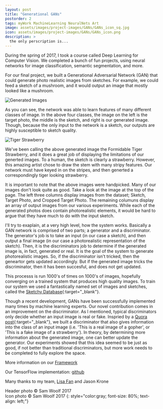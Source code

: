 ```yaml
---
layout: post
title: "Generational GANs"
postorder: 2
tags: myWork MachineLearning NeuralNets Art
image: assets/images/project-images/GANs/GANs_icon_sq.jpg
icon: assets/images/project-images/GANs/GANs_icon.png
description: >
  the only perscription is...
---
```

During the spring of 2017, I took a course called Deep Learning for Computer Vision. We completed a bunch of fun projects, using neural networks for image classification, semantic segmentation, and more. 

For our final project, we built a Generational Adversarial Network (GAN) that could generate photo realistic images from sketches. For example, we could feed a sketch of a mushroom, and it would output an image that mostly looked like a mushroom. 

![Generated Images](../assets/images/project-images/GANs/goodimages.png)

As you can see, the network was able to learn features of many different classes of image. In the above four classes, the image on the left is the target photo, the middle is the sketch, and right is our generated image. Though, because the only input to the network is a sketch, our outputs are highly susceptible to sketch quality. 

![Tiger Strawberry](../assets/images/project-images/GANs/tigerstrawberry.png)

We've been calling the above generated image the Formidable Tiger Strawberry, and it does a great job of displaying the limitations of our generted images. To a human, the sketch is clearly a strawberry. However, this amazing artist chose to draw the stem with many stripy features. Our network must have keyed in on the stripes, and then generted a correspondingly tiger looking strawberry. 

It is important to note that the above images were handpicked. Many of our images don't look quite as good. Take a look at the image at the top of the page. The left three columns display images from the dataset; Sketch, Target Photo, and Cropped Target Photo. The remaining columuns display an array of output images from our various experiments. While each of the generated photos does contain photorealistic elements, it would be hard to argue that they have much to do with the input sketch. 

I'll try to exaplain, at a very high level, how the system works. Basically a GAN network is comprised of two parts; a generator and a discriminator. The generator's job is to take an input (in our case a sketch), and then output a final image (in our case a photorealistic representation of the sketch). Then, it is the discriminators job to determine if the generated image is, in fact, generated or real. It is the goal of the system to generate photorealistic images. So, if the discriminator isn't tricked, then the geneartor gets updated accordingly. But if the generated image tricks the discriminator, then it has been succesful, and does not get updated. 

This processs is run 1000's of times on 1000's of images, hopefully converging on a trained system that produces high quality images. To train our system we used a fantastically named set of images and sketches, called the [Sketchy Database](http://sketchy.eye.gatech.edu/){:target="_blank"}. 

Though a recent development, GANs have been successfully implemented many times by machine learning experts. Our novel contribution comes in an improvement on the discriminator. As I mentioned, typical discriminators only decide whether an input image is real or fake. Inspried by a [Quora post](https://www.quora.com/Can-Generative-Adversarial-networks-use-multi-class-labels){:target="_blank"}, we built a discriminator that also gives information into the class of an input image (i.e. 'This is a real image of a gopher', or 'This is a fake image of a strawberry'). In theory, by determining more information about the generated image, one can better update the generator. Our experiments showed that this idea seemed to be just as good, if not better than traditional discriminators, but more work needs to be completed to fully explore the space. 

More information on our [Framework](https://affinelayer.com/pix2pix/)

Our TensorFlow implementation: [github](https://github.com/swoolf/sketchgan2)

Many thanks to my team, [Lisa Fan](mailto:lisafan38@gmail.com) and Jason Krone

Header photo &copy; Sam Woolf 2017<br>
Icon photo &copy; Sam Woolf 2017
{: style="color:gray; font-size: 80%; text-align: left;"}